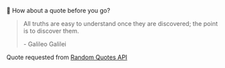 📣 How about a quote before you go?

> All truths are easy to understand once they are discovered; the point is to discover them.
>
> <p>- Galileo Galilei</p>

Quote requested from [Random Quotes API](https://github.com/lukePeavey/quotable)
